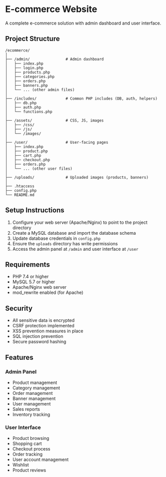 # E-commerce Website

A complete e-commerce solution with admin dashboard and user interface.

## Project Structure

```
/ecommerce/
│
├── /admin/                # Admin dashboard
│   ├── index.php
│   ├── login.php
│   ├── products.php
│   ├── categories.php
│   ├── orders.php
│   ├── banners.php
│   └── ... (other admin files)
│
├── /includes/             # Common PHP includes (DB, auth, helpers)
│   ├── db.php
│   ├── auth.php
│   └── functions.php
│
├── /assets/               # CSS, JS, images
│   ├── /css/
│   ├── /js/
│   └── /images/
│
├── /user/                 # User-facing pages
│   ├── index.php
│   ├── product.php
│   ├── cart.php
│   ├── checkout.php
│   ├── orders.php
│   └── ... (other user files)
│
├── /uploads/              # Uploaded images (products, banners)
│
├── .htaccess
├── config.php
└── README.md
```

## Setup Instructions

1. Configure your web server (Apache/Nginx) to point to the project directory
2. Create a MySQL database and import the database schema
3. Update database credentials in `config.php`
4. Ensure the `uploads` directory has write permissions
5. Access the admin panel at `/admin` and user interface at `/user`

## Requirements

- PHP 7.4 or higher
- MySQL 5.7 or higher
- Apache/Nginx web server
- mod_rewrite enabled (for Apache)

## Security

- All sensitive data is encrypted
- CSRF protection implemented
- XSS prevention measures in place
- SQL injection prevention
- Secure password hashing

## Features

### Admin Panel
- Product management
- Category management
- Order management
- Banner management
- User management
- Sales reports
- Inventory tracking

### User Interface
- Product browsing
- Shopping cart
- Checkout process
- Order tracking
- User account management
- Wishlist
- Product reviews 